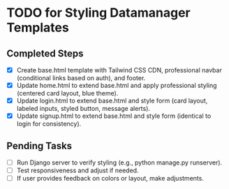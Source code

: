 # TODO for Styling Datamanager Templates

## Completed Steps
- [x] Create base.html template with Tailwind CSS CDN, professional navbar (conditional links based on auth), and footer.
- [x] Update home.html to extend base.html and apply professional styling (centered card layout, blue theme).
- [x] Update login.html to extend base.html and style form (card layout, labeled inputs, styled button, message alerts).
- [x] Update signup.html to extend base.html and style form (identical to login for consistency).

## Pending Tasks
- [ ] Run Django server to verify styling (e.g., python manage.py runserver).
- [ ] Test responsiveness and adjust if needed.
- [ ] If user provides feedback on colors or layout, make adjustments.
